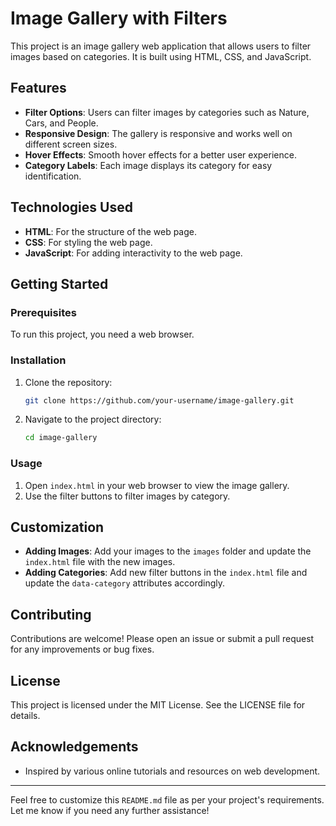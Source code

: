 # Image Gallery with Filters

This project is an image gallery web application that allows users to filter images based on categories. It is built using HTML, CSS, and JavaScript.

## Features

- **Filter Options**: Users can filter images by categories such as Nature, Cars, and People.
- **Responsive Design**: The gallery is responsive and works well on different screen sizes.
- **Hover Effects**: Smooth hover effects for a better user experience.
- **Category Labels**: Each image displays its category for easy identification.

## Technologies Used

- **HTML**: For the structure of the web page.
- **CSS**: For styling the web page.
- **JavaScript**: For adding interactivity to the web page.

## Getting Started

### Prerequisites

To run this project, you need a web browser.

### Installation

1. Clone the repository:
    ```bash
    git clone https://github.com/your-username/image-gallery.git
    ```
2. Navigate to the project directory:
    ```bash
    cd image-gallery
    ```

### Usage

1. Open `index.html` in your web browser to view the image gallery.
2. Use the filter buttons to filter images by category.


## Customization

- **Adding Images**: Add your images to the `images` folder and update the `index.html` file with the new images.
- **Adding Categories**: Add new filter buttons in the `index.html` file and update the `data-category` attributes accordingly.

## Contributing ##

Contributions are welcome! Please open an issue or submit a pull request for any improvements or bug fixes.

## License

This project is licensed under the MIT License. See the LICENSE file for details.

## Acknowledgements

- Inspired by various online tutorials and resources on web development.

---

Feel free to customize this `README.md` file as per your project's requirements. Let me know if you need any further assistance!


